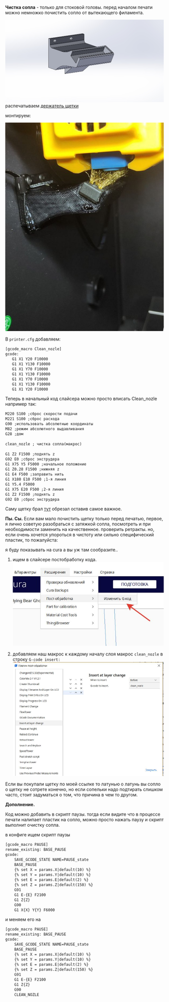 **Чистка сопла** - только для стоковой головы.
перед началом печати можно немножко почистить сопло от вытекающего филамента.

![shetka_3d](shetka_3d.jpg)
распечатываем 
[держатель щетки](shetka_3d.STL)

монтируем:

![монтаж](assembl.jpg)



В ```printer.cfg``` добавляем:


 ```gcode
 [gcode_macro Clean_nozle]
gcode:
    G1 X1 Y20 F10000 
    G1 X1 Y130 F10000
    G1 X1 Y70 F10000
    G1 X1 Y130 F10000
    G1 X1 Y70 F10000
    G1 X1 Y130 F10000
    G1 X1 Y20 F10000
 ```
 
 
Теперь в начальный код слайсера можно просто вписать Clean_nozle  например так:
```
M220 S100 ;сброс скорости подачи
M221 S100 ;сброс расхода
G90 ;использовать абсолютные координаты
M82 ;режим абсолютного выдавливания
G28 ;дом

clean_nozle ; чистка сопла(макрос)

G1 Z2 F1500 ;поднять z
G92 E0 ;сброс экструдера
G1 X75 Y5 F5000 ;начальное положение
G1 Z0.28 F1500 ;нижняя z
G1 E4 F500 ;заправить нить
G1 X180 E10 F500 ;1-я линия
G1 Y5.4 F5000
G1 X75 E20 F500 ;2-я линия
G1 Z2 F1500 ;поднять z
G92 E0 ;сброс экструдера
```
  
Саму щетку брал [тут](http://alii.pub/6hz9dc) обрезал оставив самое важное. 


**Пы. Сы.**  Если вам мало почистить щетку только перед печатью, первое, я лично советую разобраться с затяжкой сопла, посмотреть и при необходимости заменить на качественное. проверить ретракты. но, если очень хочется упороться в чистоту или сильно специфический пластик, то пожалуйста: 

я буду показывать на cura а вы уж там сообразите..
1. ищем в слайсере постобработку кода.
   ![](menu.jpg)

2. добавляем наш макрос к каждому началу слоя макрос `clean_nozle` в строку `G-code insert:`
   ![](script.jpg)

Если вы покупали щетку по моей ссылке то латунью о латунь вы сопло о щетку не сотрете конечно, но если сопельки надо подтирать слишком часто, стоит задуматься о том, что причина в чем то другом.

**Дополнение.**

 Код можно добавить в скрипт паузы. тогда если видите что в процессе печати налипает пластик на сопло, можно просто нажать паузу и скрипт выполнит очистку сопла.

 в конфиге ищем скрипт паузы 



```gcode
[gcode_macro PAUSE]
rename_existing: BASE_PAUSE
gcode:
    SAVE_GCODE_STATE NAME=PAUSE_state
    BASE_PAUSE
    {% set X = params.X|default(10) %}
    {% set Y = params.Y|default(10) %}
    {% set E = params.E|default(2) %}
    {% set Z = params.Z|default(150) %}
    G91
    G1 E-{E} F2100
    G1 Z{Z}
    G90
    G1 X{X} Y{Y} F6000
```

и меняем его на 
```gcode
[gcode_macro PAUSE]
rename_existing: BASE_PAUSE
gcode:
    SAVE_GCODE_STATE NAME=PAUSE_state
    BASE_PAUSE
    {% set X = params.X|default(10) %}
    {% set Y = params.Y|default(10) %}
    {% set E = params.E|default(2) %}
    {% set Z = params.Z|default(150) %}
    G91
    G1 E-{E} F2100
    G1 Z{Z}
    G90
    CLEAN_NOZLE

```